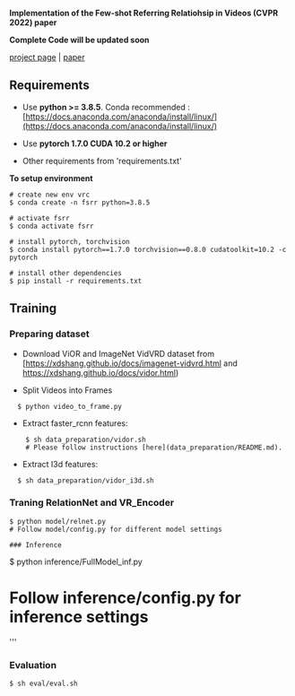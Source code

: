 **Implementation of the Few-shot Referring Relatiohsip in Videos (CVPR 2022) paper**

**Complete Code will be updated soon**

[project page](https://vl2g.github.io/projects/refRelations/) | [paper](https://vl2g.github.io/projects/refRelations/docs/paper.pdf)

## Requirements
* Use **python >= 3.8.5**. Conda recommended : [https://docs.anaconda.com/anaconda/install/linux/](https://docs.anaconda.com/anaconda/install/linux/)

* Use **pytorch 1.7.0 CUDA 10.2 or higher**

* Other requirements from 'requirements.txt'

**To setup environment**
```
# create new env vrc
$ conda create -n fsrr python=3.8.5

# activate fsrr
$ conda activate fsrr

# install pytorch, torchvision
$ conda install pytorch==1.7.0 torchvision==0.8.0 cudatoolkit=10.2 -c pytorch

# install other dependencies
$ pip install -r requirements.txt
```

## Training

### Preparing dataset
- Download ViOR and ImageNet VidVRD dataset from [https://xdshang.github.io/docs/imagenet-vidvrd.html and https://xdshang.github.io/docs/vidor.html)

- Split Videos into Frames
``` 
  $ python video_to_frame.py
```
- Extract faster_rcnn features: 
``` 
    $ sh data_preparation/vidor.sh
    # Please follow instructions [here](data_preparation/README.md).
```
- Extract I3d features:
```
  $ sh data_preparation/vidor_i3d.sh
```

### Traning RelationNet and VR_Encoder
```
$ python model/relnet.py
# Follow model/config.py for different model settings

### Inference
```
$ python inference/FullModel_inf.py
# Follow inference/config.py for inference settings
'''

### Evaluation
```
$ sh eval/eval.sh
```
